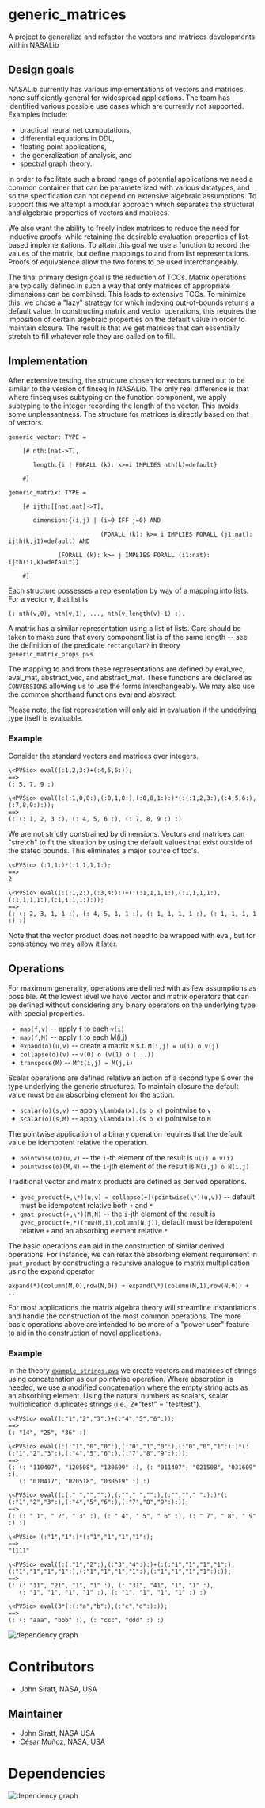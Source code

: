 # generic_matrices

A project to generalize and refactor the vectors and matrices developments within NASALib

## Design goals

NASALib currently has various  implementations of vectors and matrices, none sufficiently general for widespread applications. The team has identified various possible use cases which are currently not supported. Examples include:
* practical neural net computations,
* differential equations in DDL,
* floating point applications,
* the generalization of analysis, and
* spectral graph theory.

In order to facilitate such a broad range of potential applications we need a common container that can be parameterized with various datatypes, and so the specification can not depend on extensive algebraic assumptions. To support this we attempt a modular approach which separates the structural and algebraic properties of vectors and matrices.

We also want the ability to freely index matrices to reduce the need for inductive proofs, while retaining the desirable evaluation properties of list-based implementations. To attain this goal we use a function to record the values of the matrix, but define mappings to and from list representations. Proofs of equivalence allow the two forms to be used interchangeably.

The final primary design goal is the reduction of TCCs. Matrix operations are typically defined in such a way that only matrices of appropriate dimensions can be combined. This leads to extensive TCCs. To minimize this, we chose a "lazy" strategy for which indexing out-of-bounds returns a default value. In constructing matrix and vector operations, this requires the imposition of certain algebraic properties on the default value in order to maintain closure. The result is that we get matrices that can essentially stretch to fill whatever role they are called on to fill.

## Implementation

After extensive testing, the structure chosen for vectors turned out to be similar to the version of finseq in NASALib. The only real difference is that where finseq uses subtyping on the function component, we apply subtyping to the integer recording the length of the vector. This avoids some unpleasantness. The structure for matrices is directly based on that of vectors.

```
generic_vector: TYPE = 

    [# nth:[nat->T],

       length:{i | FORALL (k): k>=i IMPLIES nth(k)=default}

    #]
```

```
gemeric_matrix: TYPE =

    [# ijth:[[nat,nat]->T],

       dimension:{(i,j) | (i=0 IFF j=0) AND

                          (FORALL (k): k>= i IMPLIES FORALL (j1:nat): ijth(k,j1)=default) AND

			  (FORALL (k): k>= j IMPLIES FORALL (i1:nat): ijth(i1,k)=default)}

    #]
```

Each structure possesses a representation by way of a mapping into lists. For a vector v, that list is 

```
(: nth(v,0), nth(v,1), ..., nth(v,length(v)-1) :).
```

A matrix has a similar representation using a list of lists. Care should be taken to make sure that every component list is of the same length -- see the definition of the predicate `rectangular?` in theory `generic_matrix_props.pvs`.

The mapping to and from these representations are defined by eval_vec, eval_mat, abstract_vec, and abstract_mat. These functions are declared as
`CONVERSIONS` allowing us to use the forms interchangeably. We may also use the common shorthand functions eval and abstract.

Please note, the list represetation will only aid in evaluation if the underlying type itself is evaluable.

### Example

Consider the standard vectors and matrices over integers.

```
\<PVSio> eval((:1,2,3:)+(:4,5,6:));
==>
(: 5, 7, 9 :)
```

```
\<PVSio> eval((:(:1,0,0:),(:0,1,0:),(:0,0,1:):)*(:(:1,2,3:),(:4,5,6:),(:7,8,9:):));
==>
(: (: 1, 2, 3 :), (: 4, 5, 6 :), (: 7, 8, 9 :) :)
```

We are not strictly constrained by dimensions. Vectors and matrices can "stretch" to fit the situation by using the default values that exist outside of the stated bounds. This eliminates a major source of tcc's.

```
\<PVSio> (:1,1:)*(:1,1,1,1:);
==>
2

\<PVSio> eval((:(:1,2:),(:3,4:):)+(:(:1,1,1,1:),(:1,1,1,1:),(:1,1,1,1:),(:1,1,1,1:):));
==>
(: (: 2, 3, 1, 1 :), (: 4, 5, 1, 1 :), (: 1, 1, 1, 1 :), (: 1, 1, 1, 1 :) :)
```

Note that the vector product does not need to be wrapped with eval, but for consistency we may allow it later.

## Operations

For maximum generality, operations are defined with as few assumptions as possible. At the lowest level we have vector and matrix operators that can be defined without considering any binary operators on the underlying type with special properties.

* `map(f,v)` -- apply `f` to each `v(i)`
* `map(f,M)` -- apply `f` to each M(i,j)
* `expand(o)(u,v)` -- create a matrix `M` s.t. `M(i,j) = u(i) o v(j)`
* `collapse(o)(v)` -- `v(0) o (v(1) o (...))`
* `transpose(M)` -- `M^t(i,j) = M(j,i)`

Scalar operations are defined relative an action of a second type `S` over the type underlying the generic structures. To maintain closure the default value must be an absorbing element for the action.

* `scalar(o)(s,v)` -- apply `\lambda(x).(s o x)` pointwise to `v`
* `scalar(o)(s,M)` -- apply `\lambda(x).(s o x)` pointwise to `M`

The pointwise application of a binary operation requires that the default value be idempotent relative the operation.

* `pointwise(o)(u,v)` -- the `i`-th element of the result is `u(i) o v(i)`
* `pointwise(o)(M,N)` -- the `i`-jth element of the result is `M(i,j) o N(i,j)`

Traditional vector and matrix products are defined as derived operations.

* `gvec_product(+,\*)(u,v) = collapse(+)(pointwise(\*)(u,v))` -- default must be idempotent relative both `+` and `*`
* `gmat_product(+,\*)(M,N)` -- the `i`-jth element of the result is `gvec_product(+,*)(row(M,i),column(N,j))`, default must be idempotent relative `+` and an absorbing element relative `*`

The basic operations can aid in the construction of similar derived operations. For instance, we can relax the absorbing element requirement in
`gmat_product` by constructing a recursive analogue to matrix multiplication using the expand operator

```
expand(*)(column(M,0),row(N,0)) + expand(\*)(column(M,1),row(N,0)) + ...
```

For most applications the matrix algebra theory will streamline instantiations and handle the construction of the most common operations. The more basic operations above are intended to be more of a "power user" feature to aid in the construction of novel applications.

### Example

In the theory [`example_strings.pvs`](file:generic_matrices_examples/example_strings.pvs) we create vectors and matrices of strings using concatenation as our pointwise operation. Where absorption is needed, we use a modified concatenation where the empty string acts as an absorbing element. Using the natural numbers as scalars, scalar multiplication duplicates strings (i.e., 2*"test" = "testtest").

```
\<PVSio> eval((:"1","2","3":)+(:"4","5","6":));
==>
(: "14", "25", "36" :)

\<PVSio> eval((:(:"1","0","0":),(:"0","1","0":),(:"0","0","1":):)*(:(:"1","2","3":),(:"4","5","6":),(:"7","8","9":):));
==>
(: (: "110407", "120508", "130609" :), (: "011407", "021508", "031609" :),
   (: "010417", "020518", "030619" :) :)

\<PVSio> eval((:(:" ","","":),(:""," ","":),(:"",""," ":):)*(:(:"1","2","3":),(:"4","5","6":),(:"7","8","9":):));
==>
(: (: " 1", " 2", " 3" :), (: " 4", " 5", " 6" :), (: " 7", " 8", " 9" :) :)

\<PVSio> (:"1","1":)*(:"1","1","1","1":);
==>
"1111"

\<PVSio> eval((:(:"1","2":),(:"3","4":):)+(:(:"1","1","1","1":),(:"1","1","1","1":),(:"1","1","1","1":),(:"1","1","1","1":):));
==>
(: (: "11", "21", "1", "1" :), (: "31", "41", "1", "1" :),
   (: "1", "1", "1", "1" :), (: "1", "1", "1", "1" :) :)

\<PVSio> eval(3*(:(:"a","b":),(:"c","d":):));
==>
(: (: "aaa", "bbb" :), (: "ccc", "ddd" :) :)
```

![dependency graph](./generic_matrices-zoomed.svg "Dependency Graph")

# Contributors
* John Siratt, NASA, USA

## Maintainer
* John Siratt, NASA USA
* [César Muñoz](http://shemesh.larc.nasa.gov/people/cam), NASA, USA

# Dependencies
![dependency graph](./generic_matrices.svg "Dependency Graph")
